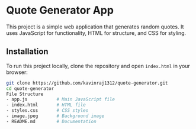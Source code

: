 # Quote Generator App

This project is a simple web application that generates random quotes. It uses JavaScript for functionality, HTML for structure, and CSS for styling.

## Installation

To run this project locally, clone the repository and open `index.html` in your browser:

```bash
git clone https://github.com/kavinraj1312/quote-generator.git
cd quote-generator
File Structure
- app.js           # Main JavaScript file
- index.html       # HTML file
- styles.css       # CSS styles
- image.jpeg       # Background image
- README.md        # Documentation
